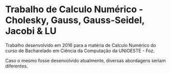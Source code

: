 # Trabalho de Calculo Numérico - Cholesky, Gauss, Gauss-Seidel, Jacobi & LU
Trabalho desenvolvido em 2016 para a matéria de Calculo Numérico do curso de Bacharelado em Ciência da Computação da UNIOESTE - Foz. 

Caso o mesmo fosse desenvolvido atualmente, diversas abordagens seriam diferentes.
